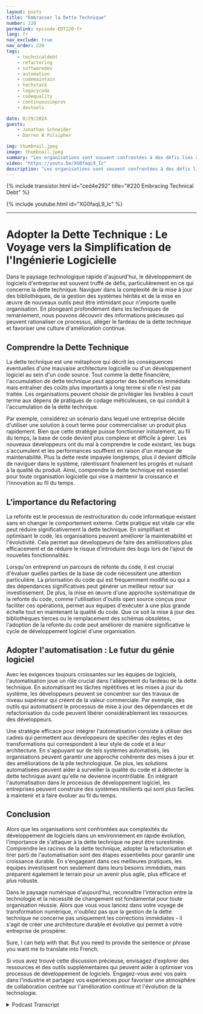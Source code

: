 ```yaml
---
layout: posts
title: "Embrasser la Dette Technique"
number: 220
permalink: episode-EDT220-fr
lang: fr
nav_exclude: true
nav_order: 220
tags:
    - technicaldebt
    - refactoring
    - softwaredev
    - automation
    - codemaintain
    - techstack
    - legacycode
    - codequality
    - continuousimprov
    - devtools

date: 8/29/2024
guests:
    - Jonathan Schneider
    - Darren W Pulsipher

img: thumbnail.jpeg
image: thumbnail.jpeg
summary: "Les organisations sont souvent confrontées à des défis liés à la dette technique, qui peut ralentir le processus de développement et piéger les équipes de développement dans un enchevêtrement de mises à jour de code, de modifications d'API et de dépendances tierces. Dans cet épisode, Darren interviewe Jonathan Schneider, PDG de Moderene, sur son approche pour embrasser la dette technique et comment la gérer efficacement."
video: "https://youtu.be/XG0faqL9_Ic"
description: "Les organisations sont souvent confrontées à des défis liés à la dette technique, qui peut ralentir le processus de développement et piéger les équipes de développement dans un enchevêtrement de mises à jour de code, de modifications d'API et de dépendances tierces. Dans cet épisode, Darren interviewe Jonathan Schneider, PDG de Moderene, sur son approche pour embrasser la dette technique et comment la gérer efficacement."
---
```


<div>
{% include transistor.html id="ced4e292" title="#220 Embracing Technical Debt" %}

{% include youtube.html id="XG0faqL9_Ic" %}
</div>

---

# Adopter la Dette Technique : Le Voyage vers la Simplification de l'Ingénierie Logicielle

Dans le paysage technologique rapide d'aujourd'hui, le développement de logiciels d'entreprise est souvent truffé de défis, particulièrement en ce qui concerne la dette technique. Naviguer dans la complexité de la mise à jour des bibliothèques, de la gestion des systèmes hérités et de la mise en œuvre de nouveaux outils peut être intimidant pour n'importe quelle organisation. En plongeant profondément dans les techniques de remaniement, nous pouvons découvrir des informations précieuses qui peuvent rationaliser ce processus, alléger le fardeau de la dette technique et favoriser une culture d'amélioration continue.

## Comprendre la Dette Technique

La dette technique est une métaphore qui décrit les conséquences éventuelles d'une mauvaise architecture logicielle ou d'un développement logiciel au sein d'un code source. Tout comme la dette financière, l'accumulation de dette technique peut apporter des bénéfices immédiats mais entraîner des coûts plus importants à long terme si elle n'est pas traitée. Les organisations peuvent choisir de privilégier les livrables à court terme aux dépens de pratiques de codage méticuleuses, ce qui conduit à l'accumulation de la dette technique.

Par exemple, considérez un scénario dans lequel une entreprise décide d'utiliser une solution à court terme pour commercialiser un produit plus rapidement. Bien que cette stratégie puisse fonctionner initialement, au fil du temps, la base de code devient plus complexe et difficile à gérer. Les nouveaux développeurs ont du mal à comprendre le code existant, les bugs s'accumulent et les performances souffrent en raison d'un manque de maintenabilité. Plus la dette reste impayée longtemps, plus il devient difficile de naviguer dans le système, ralentissant finalement les progrès et nuisant à la qualité du produit. Ainsi, comprendre la dette technique est essentiel pour toute organisation logicielle qui vise à maintenir la croissance et l'innovation au fil du temps.

## L'importance du Refactoring

La refonte est le processus de restructuration du code informatique existant sans en changer le comportement externe. Cette pratique est vitale car elle peut réduire significativement la dette technique. En simplifiant et optimisant le code, les organisations peuvent améliorer la maintenabilité et l'évolutivité. Cela permet aux développeurs de faire des améliorations plus efficacement et de réduire le risque d'introduire des bugs lors de l'ajout de nouvelles fonctionnalités.

Lorsqu'on entreprend un parcours de refonte du code, il est crucial d'évaluer quelles parties de la base de code nécessitent une attention particulière. La priorisation du code qui est fréquemment modifié ou qui a des dépendances significatives peut générer un meilleur retour sur investissement. De plus, la mise en œuvre d'une approche systématique de la refonte du code, comme l'utilisation d'outils open source conçus pour faciliter ces opérations, permet aux équipes d'exécuter à une plus grande échelle tout en maintenant la qualité du code. Que ce soit la mise à jour des bibliothèques tierces ou le remplacement des schémas obsolètes, l'adoption de la refonte du code peut améliorer de manière significative le cycle de développement logiciel d'une organisation.

## Adopter l'automatisation : Le futur du génie logiciel

Avec les exigences toujours croissantes sur les équipes de logiciels, l'automatisation joue un rôle crucial dans l'allègement du fardeau de la dette technique. En automatisant les tâches répétitives et les mises à jour du système, les développeurs peuvent se concentrer sur des travaux de niveau supérieur qui créent de la valeur commerciale. Par exemple, des outils qui automatisent le processus de mise à jour des dépendances et de refactorisation du code peuvent libérer considérablement les ressources des développeurs.

Une stratégie efficace pour intégrer l'automatisation consiste à utiliser des cadres qui permettent aux développeurs de spécifier des règles et des transformations qui correspondent à leur style de code et à leur architecture. En s'appuyant sur de tels systèmes automatisés, les organisations peuvent garantir une approche cohérente des mises à jour et des améliorations de la pile technologique. De plus, les solutions automatisées peuvent aider à surveiller la qualité du code et à détecter la dette technique avant qu'elle ne devienne incontrôlable. En intégrant l'automatisation dans le processus de développement logiciel, les entreprises peuvent construire des systèmes résilients qui sont plus faciles à maintenir et à faire évoluer au fil du temps.

## Conclusion

Alors que les organisations sont confrontées aux complexités du développement de logiciels dans un environnement en rapide évolution, l'importance de s'attaquer à la dette technique ne peut être surestimée. Comprendre les racines de la dette technique, adopter la refactorisation et tirer parti de l'automatisation sont des étapes essentielles pour garantir une croissance durable. En s'engageant dans ces meilleures pratiques, les équipes investissent non seulement dans leurs besoins immédiats, mais préparent également le terrain pour un avenir plus agile, plus efficace et plus robuste.

Dans le paysage numérique d'aujourd'hui, reconnaître l'interaction entre la technologie et la nécessité de changement est fondamental pour toute organisation réussie. Alors que vous vous lancez dans votre voyage de transformation numérique, n'oubliez pas que la gestion de la dette technique ne concerne pas uniquement les corrections immédiates - il s'agit de créer une architecture durable et évolutive qui permet à votre entreprise de prospérer.

Sure, I can help with that. But you need to provide the sentence or phrase you want me to translate into French.

Si vous avez trouvé cette discussion précieuse, envisagez d'explorer des ressources et des outils supplémentaires qui peuvent aider à optimiser vos processus de développement de logiciels. Engagez-vous avec vos pairs dans l'industrie et partagez vos expériences pour favoriser une atmosphère de collaboration centrée sur l'amélioration continue et l'évolution de la technologie.



<details>
<summary> Podcast Transcript </summary>

<p></p>

</details>
